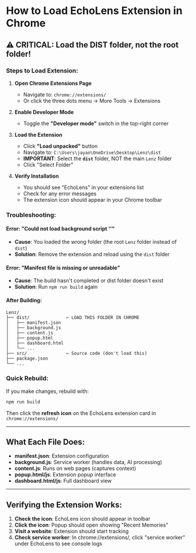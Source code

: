 # How to Load EchoLens Extension in Chrome

## ⚠️ CRITICAL: Load the DIST folder, not the root folder!

### Steps to Load Extension:

1. **Open Chrome Extensions Page**
   - Navigate to: `chrome://extensions/`
   - Or click the three dots menu → More Tools → Extensions

2. **Enable Developer Mode**
   - Toggle the **"Developer mode"** switch in the top-right corner

3. **Load the Extension**
   - Click **"Load unpacked"** button
   - Navigate to: `C:\Users\jayan\OneDrive\Desktop\Lenz\dist`
   - **IMPORTANT**: Select the **`dist`** folder, NOT the main `Lenz` folder
   - Click "Select Folder"

4. **Verify Installation**
   - You should see "EchoLens" in your extensions list
   - Check for any error messages
   - The extension icon should appear in your Chrome toolbar

### Troubleshooting:

#### Error: "Could not load background script ''"
- **Cause**: You loaded the wrong folder (the root `Lenz` folder instead of `dist`)
- **Solution**: Remove the extension and reload using the `dist` folder

#### Error: "Manifest file is missing or unreadable"
- **Cause**: The build hasn't completed or dist folder doesn't exist
- **Solution**: Run `npm run build` again

#### After Building:
```
Lenz/
├── dist/              ← LOAD THIS FOLDER IN CHROME
│   ├── manifest.json
│   ├── background.js
│   ├── content.js
│   ├── popup.html
│   ├── dashboard.html
│   └── ...
├── src/               ← Source code (don't load this)
├── package.json
└── ...
```

### Quick Rebuild:
If you make changes, rebuild with:
```powershell
npm run build
```

Then click the **refresh icon** on the EchoLens extension card in `chrome://extensions/`

---

## What Each File Does:

- **manifest.json**: Extension configuration
- **background.js**: Service worker (handles data, AI processing)
- **content.js**: Runs on web pages (captures context)
- **popup.html/js**: Extension popup interface
- **dashboard.html/js**: Full dashboard view

---

## Verifying the Extension Works:

1. **Check the icon**: EchoLens icon should appear in toolbar
2. **Click the icon**: Popup should open showing "Recent Memories"
3. **Visit a website**: Extension should start tracking
4. **Check service worker**: In chrome://extensions/, click "service worker" under EchoLens to see console logs
